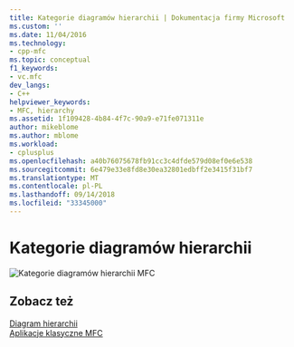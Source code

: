```yaml
---
title: Kategorie diagramów hierarchii | Dokumentacja firmy Microsoft
ms.custom: ''
ms.date: 11/04/2016
ms.technology:
- cpp-mfc
ms.topic: conceptual
f1_keywords:
- vc.mfc
dev_langs:
- C++
helpviewer_keywords:
- MFC, hierarchy
ms.assetid: 1f109428-4b84-4f7c-90a9-e71fe071311e
author: mikeblome
ms.author: mblome
ms.workload:
- cplusplus
ms.openlocfilehash: a40b76075678fb91cc3c4dfde579d08ef0e6e538
ms.sourcegitcommit: 6e479e33e8fd8e30ea32801edbff2e3415f31bf7
ms.translationtype: MT
ms.contentlocale: pl-PL
ms.lasthandoff: 09/14/2018
ms.locfileid: "33345000"
---
```

# <a name="hierarchy-chart-categories"></a>Kategorie diagramów hierarchii
![Kategorie diagramów hierarchii MFC](../mfc/media/vc369r1.png "vc369r1")  
  
## <a name="see-also"></a>Zobacz też  
 [Diagram hierarchii](../mfc/hierarchy-chart.md)   
 [Aplikacje klasyczne MFC](../mfc/mfc-desktop-applications.md)

